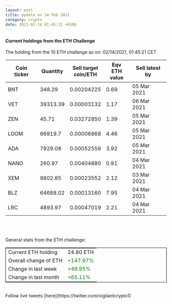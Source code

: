 ```yaml
---
layout: post
title: Update on 14 Feb 2021
category: crypto
date: 2021-02-14 01:45:21 +0100
---
```

<!-- Global site tag (gtag.js) - Google Analytics -->
<script async src="https://www.googletagmanager.com/gtag/js?id=UA-103831149-5"></script>
<script>
  window.dataLayer = window.dataLayer || [];
  function gtag(){dataLayer.push(arguments);}
  gtag('js', new Date());

  gtag('config', 'UA-103831149-5');
</script>


#### Current holdings from the ETH Challenge

The holding from the 10 ETH challenge as on: 02/14/2021, 01:45:21 CET

|Coin ticker|Quantity|Sell target<br>coin/ETH|Eqv ETH<br>value|Sell latest by|
|-----------|--------|-----------|-----------|--------------|
BNT|348.29|  0.00204225|0.69|05 Mar 2021|
VET|39313.39|  0.00003132|1.17|06 Mar 2021|
ZEN|45.71|  0.03272850|1.39|05 Mar 2021|
LOOM|66919.7|  0.00006868|4.46|05 Mar 2021|
ADA|7929.08|  0.00052559|3.92|05 Mar 2021|
NANO|260.97|  0.00404880|0.91|04 Mar 2021|
XEM|9802.85|  0.00023552|2.12|03 Mar 2021|
BLZ|64688.02|  0.00013160|7.95|04 Mar 2021|
LRC|4893.97|  0.00047019|2.21|04 Mar 2021|

<br>
<br>
<br>
General stats from the ETH challenge:

<table style="border:1px solid black;margin-left:auto;margin-right:auto;">
	<tbody>
	<tr>
		<td>Current ETH holding</td>
		<td>     24.80 ETH</td>
	</tr>
	<tr>
		<td>Overall change of ETH</td>
		<td><font color="green">+147.97%</font></td>
	</tr>
	<tr>
		<td>Change in last week</td>
		<td><font color="green">+49.95%</font></td>
	</tr>
	<tr>
		<td>Change in last month</td>
		<td><font color="green">+65.11%</font></td>
	</tr>
	</tbody>
</table>

<br>
Follow live tweets [here](https://twitter.com/vigilantcrypto1)
<br>
<br>